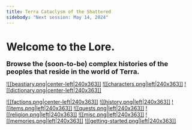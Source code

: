 ```yaml
---
title: Terra Cataclysm of the Shattered
sidebody: "Next session: May 14, 2024"
---
```

# Welcome to the Lore.
<font size=4><b>Browse the (soon-to-be) complex histories of the peoples that reside in the world of Terra.</b></font>
 
<a href="World/Beastiary/Beastiary.md">![[beastiary.png|center-left|240x363]]</a>
<a href="World/Peoples/characters.md">![[characters.png|left|240x363]]</a>
<a href="World/Dictionary/Dictionary.md">![[dictionary.png|center-left|240x363]]</a>

<a href="World/Factions/Factions.md">![[factions.png|center-left|240x363]]</a>
<a href="World/History/History.md">![[history.png|left|240x363]]</a>
<a href="World/Items/Items.md">![[items.png|left|240x363]]</a>
<a href="World/Quests/Quests.md">![[quests.png|left|240x363]]</a>
<a href="World/Religion/Religion.md">![[religion.png|left|240x363]]</a>
<a href="World/Misc/Misc.md">![[misc.png|left|240x363]]</a>
<a href="World/Memories/Memories.md">![[memories.png|left|240x363]]</a>
<a href="World/Memories/Getting-Started.md">![[getting-started.png|left|240x363]]</a>